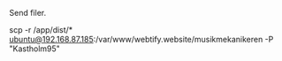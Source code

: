 Send filer.

scp -r /app/dist/* ubuntu@192.168.87.185:/var/www/webtify.website/musikmekanikeren -P "Kastholm95"